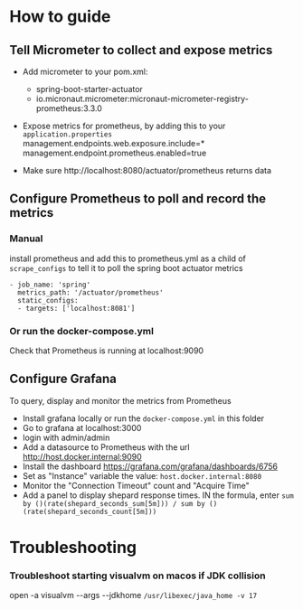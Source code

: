 # How to guide
## Tell Micrometer to collect and expose metrics

- Add micrometer to your pom.xml:
  - spring-boot-starter-actuator
  - io.micronaut.micrometer:micronaut-micrometer-registry-prometheus:3.3.0

- Expose metrics for prometheus, by adding this to  your `application.properties` 
   management.endpoints.web.exposure.include=*
   management.endpoint.prometheus.enabled=true

- Make sure http://localhost:8080/actuator/prometheus returns data


## Configure Prometheus to poll and record the metrics
### Manual
install prometheus and add this to prometheus.yml as a child of `scrape_configs` to tell it to poll the spring boot actuator metrics
```
- job_name: 'spring'
  metrics_path: '/actuator/prometheus'
  static_configs:
  - targets: ['localhost:8081']
```
### Or run the docker-compose.yml
Check that Prometheus is running at localhost:9090 

## Configure Grafana
To query, display and monitor the metrics from Prometheus
- Install grafana locally or run the `docker-compose.yml` in this folder
- Go to grafana at localhost:3000 
- login with admin/admin
- Add a datasource to Prometheus with the url http://host.docker.internal:9090
- Install the dashboard https://grafana.com/grafana/dashboards/6756
- Set as "Instance" variable the value: `host.docker.internal:8080`
- Monitor the "Connection Timeout" count and "Acquire Time"
- Add a panel to display shepard response times. IN the formula, enter
  `sum by ()(rate(shepard_seconds_sum[5m])) / sum by ()(rate(shepard_seconds_count[5m]))`


# Troubleshooting
### Troubleshoot starting visualvm on macos if JDK collision
open -a visualvm --args --jdkhome `/usr/libexec/java_home -v 17`